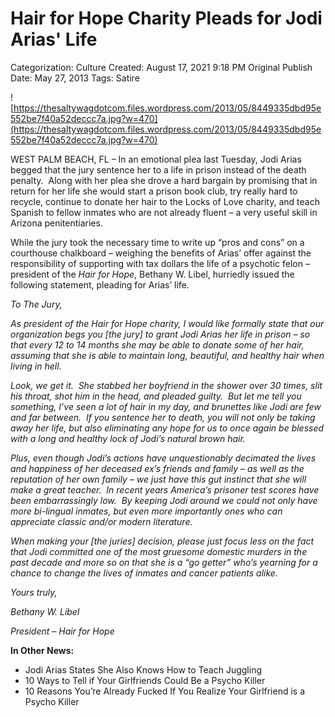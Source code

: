 # Hair for Hope Charity Pleads for Jodi Arias' Life

Categorization: Culture
Created: August 17, 2021 9:18 PM
Original Publish Date: May 27, 2013
Tags: Satire

![https://thesaltywagdotcom.files.wordpress.com/2013/05/8449335dbd95e552be7f40a52deccc7a.jpg?w=470](https://thesaltywagdotcom.files.wordpress.com/2013/05/8449335dbd95e552be7f40a52deccc7a.jpg?w=470)

WEST PALM BEACH, FL – In an emotional plea last Tuesday, Jodi Arias begged that the jury sentence her to a life in prison instead of the death penalty.  Along with her plea she drove a hard bargain by promising that in return for her life she would start a prison book club, try really hard to recycle, continue to donate her hair to the Locks of Love charity, and teach Spanish to fellow inmates who are not already fluent – a very useful skill in Arizona penitentiaries.

While the jury took the necessary time to write up “pros and cons” on a courthouse chalkboard – weighing the benefits of Arias’ offer against the responsibility of supporting with tax dollars the life of a psychotic felon – president of the *Hair for Hope*, Bethany W. Libel, hurriedly issued the following statement, pleading for Arias’ life.

*To The Jury,*

*As president of the Hair for Hope charity, I would like formally state that our organization begs you [the jury] to grant Jodi Arias her life in prison – so that every 12 to 14 months she may be able to donate some of her hair, assuming that she is able to maintain long, beautiful, and healthy hair when living in hell.*

*Look, we get it.  She stabbed her boyfriend in the shower over 30 times, slit his throat, shot him in the head, and pleaded guilty.  But let me tell you something, I’ve seen a lot of hair in my day, and brunettes like Jodi are few and far between.  If you sentence her to death, you will not only be taking away her life, but also eliminating any hope for us to once again be blessed with a long and healthy lock of Jodi’s natural brown hair.*

*Plus, even though Jodi’s actions have unquestionably decimated the lives and happiness of her deceased ex’s friends and family – as well as the reputation of her own family – we just have this gut instinct that she will make a great teacher.  In recent years America’s prisoner test scores have been embarrassingly low.  By keeping Jodi around we could not only have more bi-lingual inmates, but even more importantly ones who can appreciate classic and/or modern literature.*

*When making your [the juries] decision, please just focus less on the fact that Jodi committed one of the most gruesome domestic murders in the past decade and more so on that she is a “go getter” who’s yearning for a chance to change the lives of inmates and cancer patients alike.*

*Yours truly,*

*Bethany W. Libel*

*President – Hair for Hope*

**In Other News:**

- Jodi Arias States She Also Knows How to Teach Juggling
- 10 Ways to Tell if Your Girlfriends Could Be a Psycho Killer
- 10 Reasons You’re Already Fucked If You Realize Your Girlfriend is a Psycho Killer